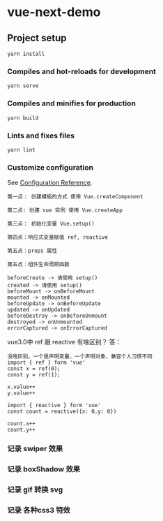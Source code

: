 # vue-next-demo

## Project setup
```
yarn install
```

### Compiles and hot-reloads for development
```
yarn serve
```

### Compiles and minifies for production
```
yarn build
```

### Lints and fixes files
```
yarn lint
```

### Customize configuration
See [Configuration Reference](https://cli.vuejs.org/config/).

```
第一点： 创建模板的方式 使用 Vue.createComponent

第二点: 创建 vue 实例 使用 Vue.createApp

第三点： 初始化变量 Vue.setup()

第四点：响应式变量赋值 ref, reactive

第五点：props 属性

第五点：组件生命周期函数
```


```
beforeCreate -> 请使用 setup()
created -> 请使用 setup()
beforeMount -> onBeforeMount
mounted -> onMounted
beforeUpdate -> onBeforeUpdate
updated -> onUpdated
beforeDestroy -> onBeforeUnmount
destroyed -> onUnmounted
errorCaptured -> onErrorCaptured
```

vue3.0中
ref 跟 reactive 有啥区别？
答：
```
没啥区别，一个是声明变量，一个声明对象，兼容个人习惯不同
import { ref } form 'vue'
const x = ref(0);
const y = ref(1);

x.value++
y.value++

import { reactive } form 'vue'
const count = reactive({x: 0,y: 0})

count.x++
count.y++
```

### 记录 swiper 效果
### 记录 boxShadow 效果
### 记录 gif 转换 svg
### 记录 各种css3 特效